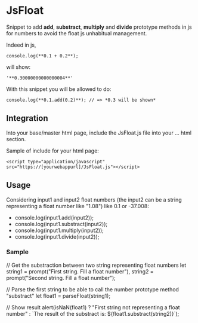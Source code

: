 # JsFloat

Snippet to add **add**, **substract**, **multiply** and **divide** prototype methods in js for numbers to avoid the float js unhabitual management. 

Indeed in js, 

`console.log(**0.1 + 0.2**);`

will show:

`'**0.30000000000000004**'`

With this snippet you will be allowed to do:

`console.log(**0.1.add(0.2)**); // => *0.3 will be shown*`

## Integration

Into your base/master html page, include the JsFloat.js file into your <head>...</head> html section.

Sample of include for your html page:

`<script type="application/javascript" src="https://[yourwebappurl]/JsFloat.js"></script>`

## Usage

Considering input1 and input2 float numbers (the input2 can be a string representing a float number like "1.08") like 0.1 or -37.008: 

- console.log(input1.add(input2)); 
- console.log(input1.substract(input2)); 
- console.log(input1.multiply(input2)); 
- console.log(input1.divide(input2));

### Sample

// Get the substraction between two string representing float numbers
let string1 = prompt("First string. Fill a float number"), string2 = prompt("Second string. Fill a float number");

// Parse the first string to be able to call the number prototype method "substract"
let float1 = parseFloat(string1);

// Show result
alert(isNaN(float1) ? "First string not representing a float number" : \`The result of the substract is: ${float1.substract(string2)}\`);
